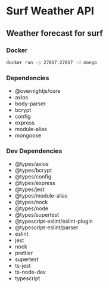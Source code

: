 # Surf Weather API

## Weather forecast for surf

### Docker

```sh
docker run -p 27017:27017 -d mongo
```

### Dependencies

* @overnightjs/core
* axios
* body-parser
* bcrypt
* config
* express
* module-alias
* mongoose

### Dev Dependencies

* @types/axios
* @types/bcrypt
* @types/config
* @types/express
* @types/jest
* @types/module-alias
* @types/nock
* @types/node
* @types/supertest
* @typescript-eslint/eslint-plugin
* @typescript-eslint/parser
* eslint
* jest
* nock
* prettier
* supertest
* ts-jest
* ts-node-dev
* typescript
